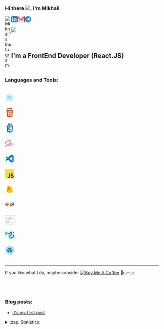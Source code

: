 ### Hi there <img src="https://media.giphy.com/media/hvRJCLFzcasrR4ia7z/giphy.gif" width="5%">, I'm Mikhail

<a href="https://www.instagram.com/mikhailshokun/" target="blank">
  <img align="left" alt="Mikhail's Instagram" width="20px" src="https://raw.githubusercontent.com/hussainweb/hussainweb/main/icons/instagram.png" />
</a>
<a href="https://www.linkedin.com/in/mikhail-shokun/" target="blank">
  <img align="left" alt="Mikhail's LinkedIN" width="20px" src="./icons/linkedin.png" />
</a>
<a href=mailto:minishokun@gmail.com target="blank">
  <img align="left" src="./icons/gmail.png" alt="Mikhail's Gmail" height="20"/>
</a>
<a href=https://t.me/MiniShok>
  <img height="20" width="" src="./icons/telegram.png" />
</a> 

![](https://komarev.com/ghpvc/?username=MikhailShokun)

<br />

## I'm a FrontEnd Developer (React.JS)

<br />

### Languages and Tools:

<code>
<img alt="React" width="30px" src="https://raw.githubusercontent.com/github/explore/80688e429a7d4ef2fca1e82350fe8e3517d3494d/topics/react/react.png" />
</code>
<code>
<img alt="HTML5" width="30px" src="https://raw.githubusercontent.com/github/explore/80688e429a7d4ef2fca1e82350fe8e3517d3494d/topics/html/html.png" />
</code>
<code>
<img alt="CSS3" width="30px" src="https://raw.githubusercontent.com/github/explore/80688e429a7d4ef2fca1e82350fe8e3517d3494d/topics/css/css.png" />
</code>
<code>
<img alt="Sass" width="30px" src="https://raw.githubusercontent.com/github/explore/80688e429a7d4ef2fca1e82350fe8e3517d3494d/topics/sass/sass.png" />
</code>
<code>
<img alt="Visual Studio Code" width="30px" src="./icons/vsc.svg" />
</code>
<code>
<img alt="JavaScript" width="30px" src="https://raw.githubusercontent.com/github/explore/80688e429a7d4ef2fca1e82350fe8e3517d3494d/topics/javascript/javascript.png" />
</code>
<code>
<img alt="firebase" width="30px" src="./icons/firebase.svg" />
</code>
<code>
<img alt="github" width="30px" src="https://raw.githubusercontent.com/github/explore/80688e429a7d4ef2fca1e82350fe8e3517d3494d/topics/git/git.png" />
</code>
<code>
<img alt="styled components" width="30px" src="./icons/styled_components.png" />
</code>
<code>
<img alt="mui" width="30px" src="./icons/mui.svg" />
</code>
<code>
<img alt="webpack" width="30px" src="./icons/webpack.svg" />
</code>


<br />
<hr />

If you like what I do, maybe
consider <a href="https://www.buymeacoffee.com/minishokun" target="_blank"><img width="130" alt="Buy Me A Coffee" src="https://cdn.buymeacoffee.com/buttons/v2/default-red.png"></a>
🥺👉👈


[//]: # (<br />)

[//]: # ()

[//]: # (<img src="https://readme-jokes.vercel.app/api" alt="Jokes Card" />)

<br />


<br />

### Blog posts:

<!-- BLOG-POST-LIST:START -->

- [It&#39;s my first post](https://dev.to/minishok/its-my-first-post-2dn5)

<!-- BLOG-POST-LIST:END -->


<details>
  <summary>:zap: Statistics:</summary>
<div align="center">
 <img  alt="MikhailShokun's github stats" src=https://github-profile-trophy.vercel.app/?username=MikhailShokun&theme=darkhub />

<div align="center">
    <img style="margin-bottom: 15px" alt="codeSTACKr's GitHub Stats" src="https://github-readme-stats.vercel.app/api?username=MikhailShokun&show_icons=true"/>
   <img  alt="codeSTACKr's GitHub Stats" src="https://github-readme-stats.vercel.app/api/top-langs/?username=MikhailShokun&langs_count=8&layout=compact"/>
</div>
  <img  src="https://github-readme-streak-stats.herokuapp.com/?user=MikhailShokun&theme=radical&hide_border=true"/>

 </div>
</details>
